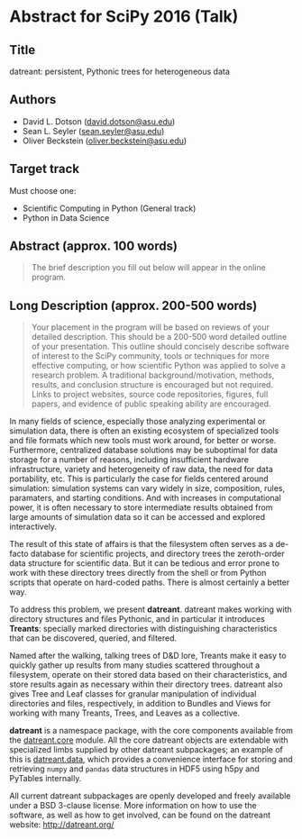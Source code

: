 Abstract for SciPy 2016 (Talk)
==============================

Title
-----
datreant: persistent, Pythonic trees for heterogeneous data

Authors
-------
- David L. Dotson     (david.dotson@asu.edu)
- Sean L. Seyler      (sean.seyler@asu.edu)
- Oliver Beckstein    (oliver.beckstein@asu.edu)


Target track
------------
Must choose one:
- Scientific Computing in Python (General track)
- Python in Data Science

Abstract (approx. 100 words)
----------------------------
> The brief description you fill out below will appear in the online program.


Long Description (approx. 200-500 words)
----------------------------------------
> Your placement in the program will be based on reviews of your detailed
> description. This should be a 200-500 word detailed outline of your
> presentation. This outline should concisely describe software of interest to
> the SciPy community, tools or techniques for more effective computing, or how
> scientific Python was applied to solve a research problem. A traditional
> background/motivation, methods, results, and conclusion structure is
> encouraged but not required. Links to project websites, source code
> repositories, figures, full papers, and evidence of public speaking ability
> are encouraged.

In many fields of science, especially those analyzing experimental or
simulation data, there is often an existing ecosystem of specialized tools and
file formats which new tools must work around, for better or worse.
Furthermore, centralized database solutions may be suboptimal for data storage
for a number of reasons, including insufficient hardware infrastructure,
variety and heterogeneity of raw data, the need for data portability, etc.
This is particularly the case for fields centered around simulation: simulation
systems can vary widely in size, composition, rules, paramaters, and starting
conditions. And with increases in computational power, it is often necessary to
store intermediate results obtained from large amounts of simulation data so it
can be accessed and explored interactively.

The result of this state of affairs is that the filesystem often serves as a
de-facto database for scientific projects, and directory trees the zeroth-order
data structure for scientific data. But it can be tedious and error prone to
work with these directory trees directly from the shell or from Python scripts
that operate on hard-coded paths. There is almost certainly a better way.

To address this problem, we present **datreant**. datreant makes working with
directory structures and files Pythonic, and in particular it introduces
**Treants**: specially marked directories with distinguishing characteristics
that can be discovered, queried, and filtered. 

Named after the walking, talking trees of D&D lore, Treants make it easy to
quickly gather up results from many studies scattered throughout a filesystem,
operate on their stored data based on their characteristics, and store results
again as necessary within their directory trees. datreant also gives Tree and
Leaf classes for granular manipulation of individual directories and files,
respectively, in addition to Bundles and Views for working with many Treants,
Trees, and Leaves as a collective.

**datreant** is a namespace package, with the core components available from
the [datreant.core](https://github.com/datreant/datreant.core) module. All
the core datreant objects are extendable with specialized limbs supplied by
other datreant subpackages; an example of this is
[datreant.data](https://github.com/datreant/datreant.data), which provides a
convenience interface for storing and retrieving `numpy` and `pandas` data
structures in HDF5 using h5py and PyTables internally.

All current datreant subpackages are openly developed and freely available
under a BSD 3-clause license. More information on how to use the software,
as well as how to get involved, can be found on the datreant website:
http://datreant.org/
